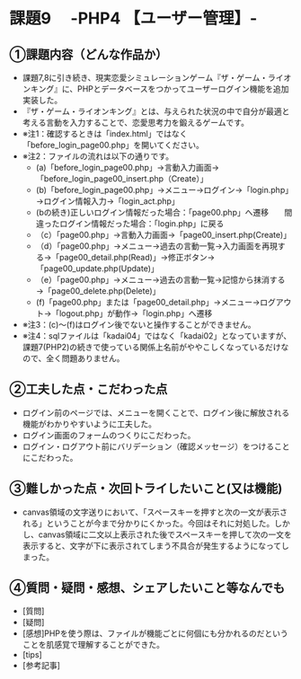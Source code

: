 # 課題9　 -PHP4 【ユーザー管理】-

## ①課題内容（どんな作品か）
- 課題7,8に引き続き、現実恋愛シミュレーションゲーム『ザ・ゲーム・ライオンキング』に、PHPとデータベースをつかってユーザーログイン機能を追加実装した。
- 『ザ・ゲーム・ライオンキング』とは、与えられた状況の中で自分が最適と考える言動を入力することで、恋愛思考力を鍛えるゲームです。
- ※注1：確認するときは「index.html」ではなく「before_login_page00.php」を開いてください。
- ※注2：ファイルの流れは以下の通りです。
  - (a)「before_login_page00.php」→言動入力画面→「before_login_page00_insert.php（Create）」
  - (b)「before_login_page00.php」→メニュー→ログイン→「login.php」→ログイン情報入力→「login_act.php」
  - (bの続き)正しいログイン情報だった場合：「page00.php」へ遷移　　間違ったログイン情報だった場合：「login.php」に戻る
  - （c）「page00.php」→言動入力画面→「page00_insert.php(Create)」
  - （d）「page00.php」→メニュー→過去の言動一覧→入力画面を再現する→「page00_detail.php(Read)」→修正ボタン→「page00_update.php(Update)」
  - （e）「page00.php」→メニュー→過去の言動一覧→記憶から抹消する→「page00_delete.php(Delete)」
  - (f)「page00.php」または「page00_detail.php」→メニュー→ログアウト→「logout.php」が動作→「login.php」へ遷移
- ※注3：(c)〜(f)はログイン後でないと操作することができません。
- ※注4：sqlファイルは「kadai04」ではなく「kadai02」となっていますが、課題7(PHP2)の続きで使っている関係上名前がややこしくなっているだけなので、全く問題ありません。
  
## ②工夫した点・こだわった点
- ログイン前のページでは、メニューを開くことで、ログイン後に解放される機能がわかりやすいように工夫した。
- ログイン画面のフォームのつくりにこだわった。
- ログイン・ログアウト前にバリデーション（確認メッセージ）をつけることにこだわった。

## ③難しかった点・次回トライしたいこと(又は機能)
- canvas領域の文字送りにおいて、「スペースキーを押すと次の一文が表示される」ということが今まで分かりにくかった。今回はそれに対処した。しかし、canvas領域に二文以上表示された後でスペースキーを押して次の一文を表示すると、文字が下に表示されてしまう不具合が発生するようになってしまった。

## ④質問・疑問・感想、シェアしたいこと等なんでも
- [質問]
- [疑問]
- [感想]PHPを使う際は、ファイルが機能ごとに何個にも分かれるのだということを肌感覚で理解することができた。
- [tips]
- [参考記事]
